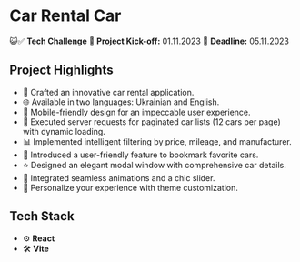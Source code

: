 # Car Rental Car

😺✅ **Tech Challenge**
🚀 **Project Kick-off:** 01.11.2023
🏁 **Deadline:** 05.11.2023

## Project Highlights
- 🚗 Crafted an innovative car rental application.
- 🌐 Available in two languages: Ukrainian and English.
- 📱 Mobile-friendly design for an impeccable user experience.
- 📡 Executed server requests for paginated car lists (12 cars per page) with dynamic loading.
- 📊 Implemented intelligent filtering by price, mileage, and manufacturer.
- 🌟 Introduced a user-friendly feature to bookmark favorite cars.
- ⭐ Designed an elegant modal window with comprehensive car details.
- 🎥 Integrated seamless animations and a chic slider.
- 🎨 Personalize your experience with theme customization.

## Tech Stack
- ⚙️ **React**
- 🛠️ **Vite**
  
